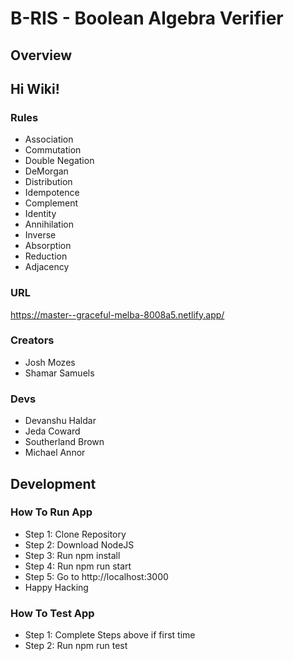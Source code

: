 # B-RIS - Boolean Algebra Verifier

## Overview

## Hi Wiki!
 
### Rules
* Association
* Commutation
* Double Negation
* DeMorgan
* Distribution
* Idempotence
* Complement
* Identity
* Annihilation
* Inverse
* Absorption
* Reduction
* Adjacency

### URL
https://master--graceful-melba-8008a5.netlify.app/

### Creators
* Josh Mozes
* Shamar Samuels

### Devs
* Devanshu Haldar
* Jeda Coward
* Southerland Brown
* Michael Annor

## Development

### How To Run App
* Step 1: Clone Repository
* Step 2: Download NodeJS
* Step 3: Run npm install
* Step 4: Run npm run start
* Step 5: Go to http://localhost:3000
* Happy Hacking

### How To Test App
* Step 1: Complete Steps above if first time
* Step 2: Run npm run test
